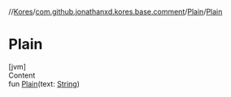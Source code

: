//[Kores](../../index.md)/[com.github.jonathanxd.kores.base.comment](../index.md)/[Plain](index.md)/[Plain](-plain.md)



# Plain  
[jvm]  
Content  
fun [Plain](-plain.md)(text: [String](https://kotlinlang.org/api/latest/jvm/stdlib/kotlin/-string/index.html))  



